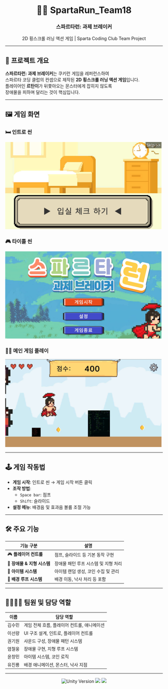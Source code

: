 <div align="center">
  <h1>🏃‍♂️ SpartaRun_Team18</h1>
  <h3>스파르타런: 과제 브레이커</h3>
  <p>2D 횡스크롤 러닝 액션 게임 | Sparta Coding Club Team Project</p>
</div>

---

## 📌 프로젝트 개요

**스파르타런: 과제 브레이커**는 쿠키런 게임을 레퍼런스하여  
스파르타 코딩 클럽의 컨셉으로 제작된 **2D 횡스크롤 러닝 액션 게임**입니다.  
플레이어인 **르탄이**가 뒤쫓아오는 몬스터에게 잡히지 않도록  
장애물을 피하며 달리는 것이 핵심입니다.

---

## 🖼️ 게임 화면

### 🛏️ 인트로 씬
<img src="./Assets/images/intro.JPG" alt="인트로 씬" width="500"/>

### 🎮 타이틀 씬
<img src="./Assets/images/title.JPG" alt="타이틀 씬" width="500"/>

### 🏃‍♀️ 메인 게임 플레이
<img src="./Assets/images/main.JPG" alt="게임 화면" width="500"/>

---

## 🕹️ 게임 작동법

- **게임 시작**: 인트로 씬 → 게임 시작 버튼 클릭
- **조작 방법**:
  - `Space bar`: 점프  
  - `Shift`: 슬라이드
- **설정 메뉴**: 배경음 및 효과음 볼륨 조절 가능

---

## 🛠️ 주요 기능

| 기능 구분               | 설명 |
|------------------------|------|
| 🎮 **플레이어 컨트롤**  | 점프, 슬라이드 등 기본 동작 구현 |
| 🚧 **장애물 & 지형 시스템** | 장애물 패턴 루프 시스템 및 지형 처리 |
| 🎁 **아이템 시스템**    | 아이템 랜덤 생성, 코인 수집 및 관리 |
| 🌄 **배경 루프 시스템** | 배경 이동, 낙사 처리 등 포함 |

---

## 👨‍👩‍👧‍👦 팀원 및 담당 역할

| 이름     | 담당 역할 |
|----------|------------|
| 김수민   | 게임 전체 흐름, 플레이어 컨트롤, 애니메이션 |
| 이선량   | UI 구조 설계, 인트로, 플레이어 컨트롤 |
| 권기원   | 사운드 구성, 장애물 패턴 시스템 |
| 염철웅 | 장애물 구현, 지형 루프 시스템 |
| 윤창민   | 아이템 시스템, 코인 로직 |
| 유진룡   | 배경 애니메이션, 몬스터, 낙사 지점 |

---

<div align="center">
  <img src="https://img.shields.io/badge/Unity-2022.3-blue?logo=unity" alt="Unity Version"/>
  <img src="https://img.shields.io/badge/Platform-Windows-orange"/>
  <img src="https://img.shields.io/badge/Genre-2D_Runner-success"/>
</div>
